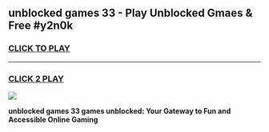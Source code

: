
## unblocked games 33 - Play Unblocked Gmaes & Free #y2n0k
<h3>
<a href="https://news.freeplayer.one?title=unblocked_games_33&ref=03M">CLICK TO PLAY</a></h3>
<hr>

<h3>
<a href="https://news.freeplayer.one?title=unblocked_games_33&ref=03M">CLICK 2 PLAY</a>
  
</h3>

<a href="https://news.freeplayer.one?title=unblocked_games_33&ref=03M"><img src="https://clearcache.store/games.png"></a>


**unblocked games 33 games unblocked: Your Gateway to Fun and Accessible Online Gaming**
